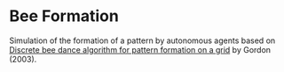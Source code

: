 # Bee Formation

Simulation of the formation of a pattern by autonomous agents based on [Discrete bee dance algorithm for pattern formation on a grid](http://ieeexplore.ieee.org/xpl/articleDetails.jsp?tp=&arnumber=1241141) by Gordon (2003).
